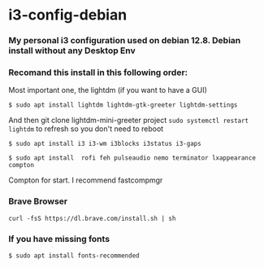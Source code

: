 # i3-config-debian

### My personal i3 configuration used on debian 12.8. Debian install without any Desktop Env
### Recomand this install in this following order:

Most important one, the lightdm (if you want to have a GUI)

```
$ sudo apt install lightdm lightdm-gtk-greeter lightdm-settings
```
And then git clone lightdm-mini-greeter project
```sudo systemctl restart lightdm``` to refresh so you don't need to reboot

```$ sudo apt install i3 i3-wm i3blocks i3status i3-gaps```

```$ sudo apt install  rofi feh pulseaudio nemo terminator lxappearance compton```

Compton for start. I recommend fastcompmgr

### Brave Browser
```curl -fsS https://dl.brave.com/install.sh | sh```

### If you have missing fonts 
```$ sudo apt install fonts-recommended```

